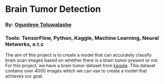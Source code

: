 # Brain Tumor Detection

### By: [Ogunleye Toluwalashe](http://github.com/Toluwaa-o)
### Tools: TensorFlow, Python, Kaggle, Machine Learning, Neural Networks, e.t.c

The aim of this project is to create a model that can accurately classify brain scan images based on whether there is a brain tumor present or not. For this project, we have a brain tumor dataset from [kaggle](https://www.kaggle.com/datasets/luluw8071/brain-tumor-mri-datasets). This dataset contains over 4000 images which we can use to create a model that achieves our goal.
